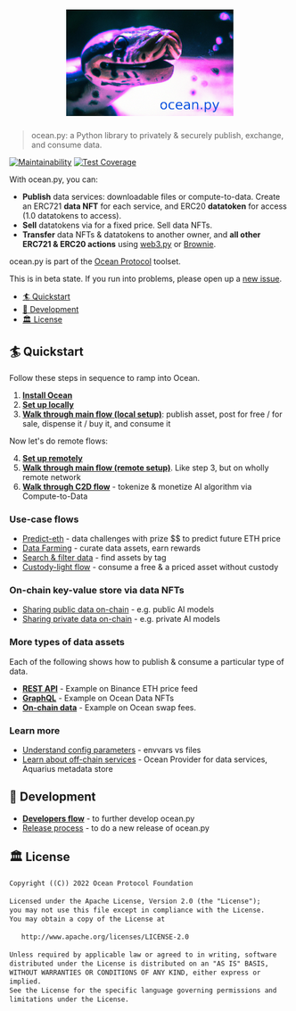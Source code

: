 <!--
Copyright 2023 Ocean Protocol Foundation
SPDX-License-Identifier: Apache-2.0
-->

<h1 align="center">
<img src="https://github.com/oceanprotocol/art/blob/main/splashes/ocean_py.png?raw=true" width="300"/>
</h1>

> ocean.py: a Python library to privately & securely publish, exchange, and consume data.

[![Maintainability](https://api.codeclimate.com/v1/badges/a0be65f412a35440c63e/maintainability)](https://codeclimate.com/github/oceanprotocol/ocean.py/maintainability)
[![Test Coverage](https://api.codeclimate.com/v1/badges/a0be65f412a35440c63e/test_coverage)](https://codeclimate.com/github/oceanprotocol/ocean.py/test_coverage)

With ocean.py, you can:

- **Publish** data services: downloadable files or compute-to-data. Create an ERC721 **data NFT** for each service, and ERC20 **datatoken** for access (1.0 datatokens to access).
- **Sell** datatokens via for a fixed price. Sell data NFTs.
- **Transfer** data NFTs & datatokens to another owner, and **all other ERC721 & ERC20 actions** using [web3.py](https://web3py.readthedocs.io) or [Brownie](https://eth-brownie.readthedocs.io/en/latest/).

ocean.py is part of the [Ocean Protocol](https://www.oceanprotocol.com) toolset.

This is in beta state. If you run into problems, please open up a [new issue](/issues).

- [🏄 Quickstart](#-quickstart)
- [🦑 Development](#-development)
- [🏛 License](#-license)

## 🏄 Quickstart

Follow these steps in sequence to ramp into Ocean.

 1. **[Install Ocean](READMEs/install.md)**
 2. **[Set up locally](READMEs/setup-local.md)**
 3. **[Walk through main flow (local setup)](READMEs/main-flow.md)**: publish asset, post for free / for sale, dispense it / buy it, and consume it

Now let's do remote flows:

 4. **[Set up remotely](READMEs/setup-remote.md)**
 5. **[Walk through main flow (remote setup)](READMEs/main-flow.md)**. Like step 3, but on wholly remote network
 6. **[Walk through C2D flow](READMEs/c2d-flow.md)** - tokenize & monetize AI algorithm via Compute-to-Data

### Use-case flows

- [Predict-eth](https://github.com/oceanprotocol/predict-eth) - data challenges with prize $$ to predict future ETH price
- [Data Farming](READMEs/df.md) - curate data assets, earn rewards
- [Search & filter data](READMEs/search-and-filter-assets.md) - find assets by tag
- [Custody-light flow](READMEs/custody-light-flow.md) - consume a free & a priced asset without custody

### On-chain key-value store via data NFTs

- [Sharing public data on-chain](READMEs/key-value-public.md) - e.g. public AI models
- [Sharing private data on-chain](READMEs/key-value-private.md) - e.g. private AI models

### More types of data assets

Each of the following shows how to publish & consume a particular type of data.
- **[REST API](READMEs/publish-flow-restapi.md)** - Example on Binance ETH price feed
- **[GraphQL](READMEs/publish-flow-graphql.md)** - Example on Ocean Data NFTs
- **[On-chain data](READMEs/publish-flow-onchain.md)** - Example on Ocean swap fees.

### Learn more
- [Understand config parameters](READMEs/parameters.md) - envvars vs files
- [Learn about off-chain services](READMEs/services.md) - Ocean Provider for data services, Aquarius metadata store

## 🦑 Development

- **[Developers flow](READMEs/developers.md)** - to further develop ocean.py
- [Release process](READMEs/release-process.md) - to do a new release of ocean.py

## 🏛 License

    Copyright ((C)) 2022 Ocean Protocol Foundation

    Licensed under the Apache License, Version 2.0 (the "License");
    you may not use this file except in compliance with the License.
    You may obtain a copy of the License at

       http://www.apache.org/licenses/LICENSE-2.0

    Unless required by applicable law or agreed to in writing, software
    distributed under the License is distributed on an "AS IS" BASIS,
    WITHOUT WARRANTIES OR CONDITIONS OF ANY KIND, either express or implied.
    See the License for the specific language governing permissions and
    limitations under the License.

